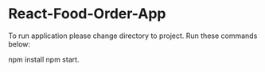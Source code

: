 # React-Food-Order-App

To run application please change directory to project. Run these commands below: 

npm install
npm start.
